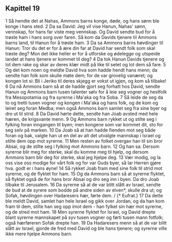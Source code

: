 ## Kapittel 19

1 Så hendte det at Nahas, Ammons barns konge, døde, og hans sønn ble konge i hans sted.
2 Da sa David: Jeg vil vise Hanun, Nahas' sønn, vennskap, for hans far viste meg vennskap. Og David sendte bud for å trøste ham i hans sorg over faren. Så kom da Davids tjenere til Ammons barns land, til Hanun for å trøste ham.
3 Da sa Ammons barns høvdinger til Hanun: Tror du det er for å ære din far at David har sendt folk som skal trøste deg? Mon det ikke heller er for å utforske og ødelegge og utspeide landet at hans tjenere er kommet til deg?
4 Da tok Hanun Davids tjenere og lot dem rake og skar av deres klær midt på like til setet og lot dem så fare.
5 Og det kom noen og meldte David hva som hadde hendt hans menn; da sendte han folk som skulle møte dem; for de var grovelig vanæret; og kongen lot si: Bli i Jeriko til deres skjegg er vokst ut igjen, og kom så tilbake!
6 Da nå Ammons barn så at de hadde gjort seg forhatt hos David, sendte Hanun og Ammons barn tusen talenter sølv for å leie seg vogner og hestfolk fra Mesopotamia og fra syrerne i Ma'aka og fra Soba.
7 Så leide de seg da to og tretti tusen vogner og kongen i Ma'aka og hans folk, og de kom og leiret seg foran Medba; men også Ammons barn samlet seg fra sine byer og dro ut til strid.
8 Da David hørte dette, sendte han Joab avsted med hele hæren, de krigsvante menn.
9 Og Ammons barn rykket ut og stilte seg i fylking foran inngangen til byen; men kongene som var kommet dit, sto for seg selv på marken.
10 Da Joab så at han hadde fienden mot seg både foran og bak, valgte han ut en del av alt det utvalgte mannskap i Israel og stilte dem opp mot syrerne.
11 Men resten av folket overgav han til sin bror Absai, og de stilte seg i fylking mot Ammons barn.
12 Og han sa: Dersom syrerne blir meg for sterke, skal du komme meg til hjelp, og dersom Ammons barn blir deg for sterke, skal jeg hjelpe deg.
13 Vær modig, og la oss vise oss modige for vårt folk og for var Guds byer, så lar Herren gjøre hva. godt er i hans øyne!
14 Så rykket Joab fram med sine folk til strid mot syrerne, og de flyktet for ham.
15 Og da Ammons barn så at syrerne flyktet, så flyktet også de for hans bror Absai og dro seg inn i byen. Da dro Joab tilbake til Jerusalem.
16 Da syrerne så at de var blitt slått av Israel, sendte de bud at de syrere som bodde på andre siden av elven*, skulle dra ut; og Sofak, høvdingen over Hadaresers hær, førte dem. / {* Eufrat.}
17 Da dette ble meldt David, samlet han hele Israel og gikk over Jordan, og da han kom fram til dem, stilte han seg opp imot dem - han fylket sin hær mot syrerne, og de stred mot ham.
18 Men syrerne flyktet for Israel, og David drepte blant syrerne mannskapet på syv tusen vogner og førti tusen mann fotfolk; også hærføreren Sofak drepte han.
19 Da Hadaresers menn så at de var blitt slått av Israel, gjorde de fred med David og ble hans tjenere; og syrerne ville ikke mere hjelpe Ammons barn.
